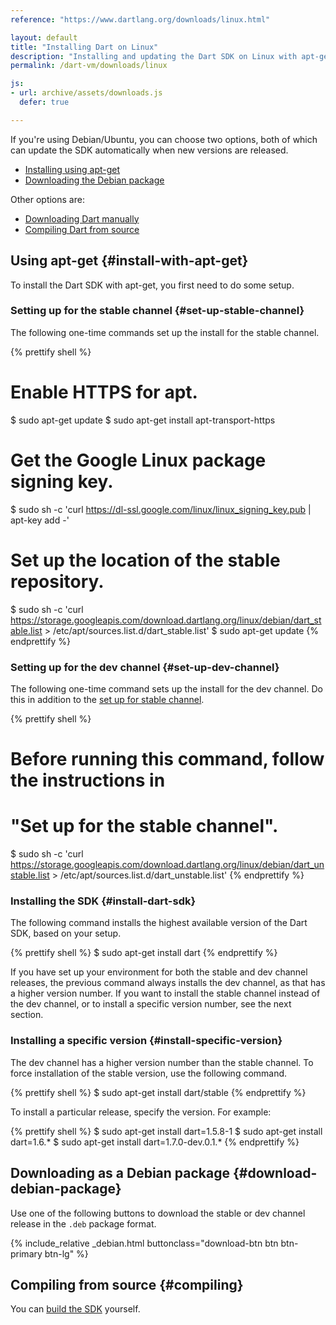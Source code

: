 ```yaml
---
reference: "https://www.dartlang.org/downloads/linux.html"

layout: default
title: "Installing Dart on Linux"
description: "Installing and updating the Dart SDK on Linux with apt-get, a Debian package, and compiling from source."
permalink: /dart-vm/downloads/linux

js:
- url: archive/assets/downloads.js
  defer: true

---
```




If you're using Debian/Ubuntu, you can choose two options,
both of which can update the SDK automatically
when new versions are released.

* [Installing using apt-get](#install-with-apt-get)
* [Downloading the Debian package](#download-debian-package)

Other options are:

* [Downloading Dart manually]({{site.dart_vm}}/downloads/archive/)
* [Compiling Dart from source](#compiling)


## Using apt-get {#install-with-apt-get}

To install the Dart SDK with apt-get, you first need to do some setup.

### Setting up for the stable channel {#set-up-stable-channel}

The following one-time commands set up the install for the stable channel.

{% prettify shell %}
# Enable HTTPS for apt.
$ sudo apt-get update
$ sudo apt-get install apt-transport-https
# Get the Google Linux package signing key.
$ sudo sh -c 'curl https://dl-ssl.google.com/linux/linux_signing_key.pub | apt-key add -'
# Set up the location of the stable repository.
$ sudo sh -c 'curl https://storage.googleapis.com/download.dartlang.org/linux/debian/dart_stable.list > /etc/apt/sources.list.d/dart_stable.list'
$ sudo apt-get update
{% endprettify %}


### Setting up for the dev channel {#set-up-dev-channel}

The following one-time command sets up the install for the dev channel.
Do this in addition to the [set up for stable channel](#set-up-stable-channel).

{% prettify shell %}
# Before running this command, follow the instructions in
# "Set up for the stable channel".
$ sudo sh -c 'curl https://storage.googleapis.com/download.dartlang.org/linux/debian/dart_unstable.list > /etc/apt/sources.list.d/dart_unstable.list'
{% endprettify %}


### Installing the SDK {#install-dart-sdk}

The following command installs the highest available version
of the Dart SDK, based on your setup.

{% prettify shell %}
$ sudo apt-get install dart
{% endprettify %}

If you have set up your environment for both the stable and dev channel
releases, the previous command always installs the dev channel, as that
has a higher version number.
If you want to install the stable channel instead of the dev channel,
or to install a specific version number, see the next section.


### Installing a specific version {#install-specific-version}

The dev channel has a higher version number than the stable channel.
To force installation of the stable version, use the following command.

{% prettify shell %}
$ sudo apt-get install dart/stable
{% endprettify %}

To install a particular release, specify the version.
For example:

{% prettify shell %}
$ sudo apt-get install dart=1.5.8-1
$ sudo apt-get install dart=1.6.*
$ sudo apt-get install dart=1.7.0-dev.0.1.*
{% endprettify %}


## Downloading as a Debian package {#download-debian-package}

Use one of the following buttons to download the stable or
dev channel release in the `.deb` package format.

{% include_relative _debian.html buttonclass="download-btn btn btn-primary btn-lg" %}

## Compiling from source {#compiling}

You can [build the SDK](https://github.com/dart-lang/sdk/wiki/Building) yourself.
